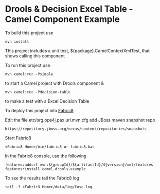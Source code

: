 Drools & Decision Excel Table -Camel Component Example
======================================================

To build this project use

    mvn install

This project includes a unit test, ${package}.CamelContextXmlTest, that shows calling this component

To run this project use

    mvn camel:run -Psimple

to start a Camel project with Drools component &

    mvn camel:run -Pdecision-table

to make a test with a Excel Decision Table

To deploy this project into [Fabric8](http://fabric8.io/gitbook/getStarted.html)

Edit the file etc/org.ops4j.pax.url.mvn.cfg add JBoss maven snapshot repo

    https://repository.jboss.org/nexus/content/repositories/snapshots

Start Fabric8

    <Fabric8 Home>/bin/fabric8 or fabric8.bat

In the Fabric8 console, use the following

    features:addurl mvn:${groupId}/${artifactId}/${version}/xml/features
    features:install camel-drools-example

To see the results tail the Fabric8 log

    tail -f <Fabric8 Home>/data/log/fuse.log

